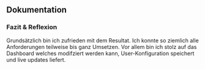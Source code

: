 ## Dokumentation


### Fazit & Reflexion
Grundsätzlich bin ich zufrieden mit dem Resultat. Ich konnte so ziemlich alle Anforderungen teilweise bis ganz Umsetzen. Vor allem bin ich stolz auf das Dashboard welches modifziert werden kann, User-Konfiguration speichert und live updates liefert.

